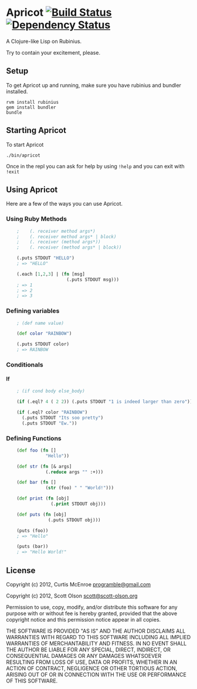 # Apricot [![Build Status](https://secure.travis-ci.org/programble/apricot.png?branch=master)](http://travis-ci.org/programble/apricot) [![Dependency Status](https://gemnasium.com/programble/apricot.png?travis)](https://gemnasium.com/programble/apricot)

A Clojure-like Lisp on Rubinius.

Try to contain your excitement, please.


## Setup
To get Apricot up and running, make sure you have rubinius and bundler installed.

    rvm install rubinius
    gem install bundler
    bundle

## Starting Apricot
To start Apricot

    ./bin/apricot

Once in the repl you can ask for help by using `!help` and you can exit with `!exit`


## Using Apricot
Here are a few of the ways you can use Apricot.

### Using Ruby Methods

````clojure
    ;    (. receiver method args*)
    ;    (. receiver method args* | block)
    ;    (. receiver (method args*))
    ;    (. receiver (method args* | block))

    (.puts STDOUT "HELLO")
    ; => "HELLO"

    (.each [1,2,3] | (fn [msg]
                       (.puts STDOUT msg)))
    ; => 1
    ; => 2
    ; => 3
````

### Defining variables

````clojure
    ; (def name value)

    (def color "RAINBOW")

    (.puts STDOUT color)
    ; => RAINBOW
````

### Conditionals

#### If

````clojure
    ; (if cond body else_body)

    (if (.eql? 4 ( 2 2)) (.puts STDOUT "1 is indeed larger than zero"))

    (if (.eql? color "RAINBOW")
      (.puts STDOUT "Its soo pretty")
      (.puts STDOUT "Ew."))
````

### Defining Functions

````clojure
    (def foo (fn []
               "Hello"))

    (def str (fn [& args]
               (.reduce args "" :+)))

    (def bar (fn []
               (str (foo) " " "World!")))

    (def print (fn [obj]
                 (.print STDOUT obj)))

    (def puts (fn [obj]
                (.puts STDOUT obj)))

    (puts (foo))
    ; => "Hello"

    (puts (bar))
    ; => "Hello World!"
````

## License

Copyright (c) 2012, Curtis McEnroe <programble@gmail.com>

Copyright (c) 2012, Scott Olson <scott@scott-olson.org>

Permission to use, copy, modify, and/or distribute this software for any
purpose with or without fee is hereby granted, provided that the above
copyright notice and this permission notice appear in all copies.

THE SOFTWARE IS PROVIDED "AS IS" AND THE AUTHOR DISCLAIMS ALL WARRANTIES
WITH REGARD TO THIS SOFTWARE INCLUDING ALL IMPLIED WARRANTIES OF
MERCHANTABILITY AND FITNESS. IN NO EVENT SHALL THE AUTHOR BE LIABLE FOR
ANY SPECIAL, DIRECT, INDIRECT, OR CONSEQUENTIAL DAMAGES OR ANY DAMAGES
WHATSOEVER RESULTING FROM LOSS OF USE, DATA OR PROFITS, WHETHER IN AN
ACTION OF CONTRACT, NEGLIGENCE OR OTHER TORTIOUS ACTION, ARISING OUT OF
OR IN CONNECTION WITH THE USE OR PERFORMANCE OF THIS SOFTWARE.
